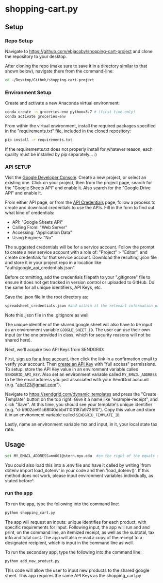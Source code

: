 # shopping-cart.py

## Setup

### Repo Setup

Navigate to https://github.com/ebjacoby/shopping-cart-project and clone the repository to your desktop.


After cloning the repo (make sure to save it in a directory similar to that shown below), navigate there from the command-line:

```sh
cd ~/Desktop/Github/shopping-cart-project
```

### Environment Setup

Create and activate a new Anaconda virtual environment:

```sh
conda create -n groceries-env python=3.7 # (first time only)
conda activate groceries-env
```

From within the virtual environment, install the required packages specified in the "requirements.txt" file, included in the cloned repository:

```sh
pip install -r requirements.txt
```
If the requirements.txt does not properly install for whatever reason, each quality must be installed by pip separately... :)

### API SETUP

Visit the [Google Developer Console](https://console.developers.google.com/cloud-resource-manager). Create a new project, or select an existing one. Click on your project, then from the project page, search for the "Google Sheets API" and enable it. Also search for the "Google Drive API" and enable it.

From either API page, or from the [API Credentials](https://console.developers.google.com/apis/credentials) page, follow a process to create and download credentials to use the APIs. Fill in the form to find out what kind of credentials:

  + API: "Google Sheets API"
  + Calling From: "Web Server"
  + Accessing: "Application Data"
  + Using Engines: "No"

The suggested credentials will be for a service account. Follow the prompt to create a new service account with a role of: "Project" > "Editor", and create credentials for that service account. Download the resulting .json file and store it in your project repo in a location like "auth/google_api_credentials.json".

Before committing, add the credentials filepath to your ".gitignore" file to ensure it does not get tracked in version control or uploaded to GitHub. Do the same for all unique identifiers, API Keys, etc.

Save the .json file in the root directory as:

```sh
spreadsheet_credentials.json #and within it the relevant information provided by GOOGLE
```
Note this .json file in the .gitignore as well

The unique identifier of the shared google sheet will also have to be input as an environment variable `GOOGLE_SHEET_ID`. The user can use their own input (or the one provided in class, which for security reasons will not be shared here).



Next, we'll acquire two API Keys from SENDGRID:

First, [sign up for a free account](https://signup.sendgrid.com/), then click the link in a confirmation email to verify your account. Then [create an API Key](https://app.sendgrid.com/settings/api_keys) with "full access" permissions. To setup: store the API Key value in an environment variable called `SENDGRID_API_KEY`. Also set an environment variable called `MY_EMAIL_ADDRESS` to be the email address you just associated with your SendGrid account (e.g. "abc123@gmail.com").

Navigate to https://sendgrid.com/dynamic_templates and press the "Create Template" button on the top right. Give it a name like "example-receipt", and click "Save". At this time, you should see your template's unique identifier (e.g. "d-b902ae61c68f40dbbd1103187a9736f0"). Copy this value and store it in an environment variable called 
`SENDGRID_TEMPLATE_ID`.

Lastly, name an environment variable `TAX` and input, in it, your local state tax rate. 

## Usage

```sh
set MY_EMAIL_ADDRESS=mn001@stern.nyu.edu  #on the right of the equals sign, here, is a fake/placeholder e-mail/key. 
```

You could also load this into a .env file and have it called by writing 'from dotenv import load_dotenv' in your code and then 'load_dotenv()'. If this method does not work, please input environment variables individually, as stated before^.

### run the app

To run the app, type the following into the command line:

```sh
python shopping_cart.py
```

The app will request an inputs: unique identifies for each product, with specific requirements for input. Following input, the app will run and and print, on the command line, an itemized receipt, as well as the subtotal, tax info and total cost. The app will also e-mail a copy of the receipt to a designated recipient, which is input in the command line as well. 

To run the secondary app, type the following into the command line:

```sh
python add_new_product.py
```

This code will allow the user to input new products to the shared google sheet. This app requires the same API Keys as the shopping_cart.py